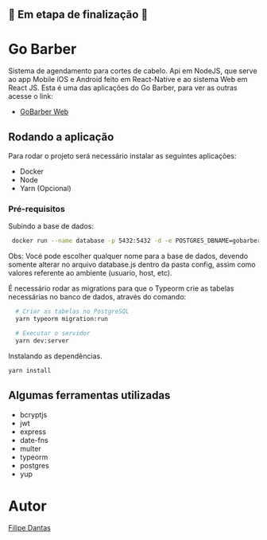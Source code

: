 ## 🚧 Em etapa de finalização 🚧 

# Go Barber
Sistema de agendamento para cortes de cabelo. Api em NodeJS, que serve ao app Mobile iOS e Android feito em React-Native e ao sistema Web em React JS.
Esta é uma das aplicações do Go Barber, para ver as outras acesse o link:
- [GoBarber Web](https://github.com/flipdantas/goStack-api-goBarber)

## Rodando a aplicação
Para rodar o projeto será necessário instalar as seguintes aplicações:

- Docker
- Node
- Yarn (Opcional)

### Pré-requisitos
Subindo a base de dados:

```bash
 docker run --name database -p 5432:5432 -d -e POSTGRES_DBNAME=gobarber
 ```

Obs: Vocé pode escolher qualquer nome para a base de dados, devendo somente alterar no arquivo database.js dentro da pasta config, assim como valores referente ao ambiente (usuario, host, etc).

É necessário rodar as migrations para que o Typeorm crie as tabelas necessárias no banco de dados, através do comando:

```bash
  # Criar as tabelas no PostgreSQL
  yarn typeorm migration:run

  # Executar o servidor
  yarn dev:server
```

Instalando as dependências.

```bash
yarn install
```

## Algumas ferramentas utilizadas

- bcryptjs
- jwt
- express
- date-fns
- multer
- typeorm
- postgres
- yup

# Autor

[Filipe Dantas](https://github.com/flipdantas)
